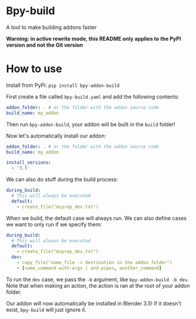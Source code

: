 # Bpy-build
A tool to make building addons faster

**Warning: in active rewrite mode, this README only applies to the PyPI version and not the Git version**

# How to use
Install from PyPi:
`pip install bpy-addon-build`

First create a file called `bpy-build.yaml` and add the following contents:
```yaml
addon_folder: . # or the folder with the addon source code
build_name: my_addon
```

Then run `bpy-addon-build`, your addon will be built in the `build` folder!

Now let's automatically install our addon:
```yaml
addon_folder: . # or the folder with the addon source code
build_name: my_addon

install_versions:
  - '3.5'
```

We can also do stuff during the build process:
```yaml
during_build:
  # This will always be executed
  default:
    - create_file("mcprep_dev.txt") 
```

When we build, the default case will always run. We can also define cases we want to only run if we specify them:
```yaml
during_build:
  # This will always be executed
  default:
    - create_file("mcprep_dev.txt") 
  dev:
    - copy_file("some_file -> destination in the addon folder")
    - [some_command with-args | and-pipes, another_command]
```

To run the `dev` case, we pass the `-b` argument, like `bpy-addon-build -b dev`. Note that when making an action, the action is ran at the root of your addon folder.

Our addon will now automatically be installed in Blender 3.5! If it doesn't exist, `bpy-build` will just ignore it.

